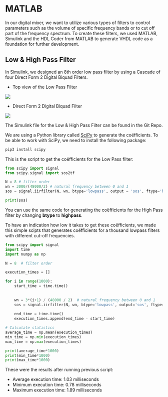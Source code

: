 # MATLAB

In our digital mixer, we want to utilize various types of filters to control parameters such as the volume of specific frequency bands or to cut off part of the frequency spectrum. To create these filters, we used MATLAB, Simulink and the HDL Coder from MATLAB to generate VHDL code as a foundation for further development.

## Low & High Pass Filter

In Simulink, we designed an 8th order low pass filter by using a Cascade of four Direct Form 2 Digital Biquad Filters.

* Top view of the Low Pass Filter
<img src="/img/low_pass_filter.png"/>

* Direct Form 2 Digital Biquad Filter
<img src="/img/low_pass_filter.png"/>

The Simulink file for the Low & High Pass Filter can be found in the Git Repo.

We are using a Python library called [SciPy](https://docs.scipy.org/doc/scipy/index.html) to generate the coëfficients. To be able to work with SciPy, we need to install the following package:
```bash
pip3 install scipy
```

This is the script to get the coëfficients for the Low Pass filter:
```python
from scipy import signal
from scipy.signal import sos2tf

N = 8 # filter order
wn = 3000/(48000/2) # natural frequency between 0 and 1
sos = signal.iirfilter(N, wn, btype='lowpass', output = 'sos', ftype='butter')

print(sos)
```
You can use the same code for generating the coëfficients for the High Pass filter by changing **btype** to **highpass**.

To have an indication how low it takes to get these coëfficients, we made this simple scipts that generates coëfficients for a thousand lowpass filters with different cut-off frequencies.

```python
from scipy import signal
import time
import numpy as np

N = 8  # filter order

execution_times = []

for i in range(1000):
    start_time = time.time()
    
    
    wn = 3*(i+1) / (48000 / 2)  # natural frequency between 0 and 1
    sos = signal.iirfilter(N, wn, btype='lowpass', output='sos', ftype='butter')
    
    end_time = time.time()
    execution_times.append(end_time - start_time)

# Calculate statistics
average_time = np.mean(execution_times)
min_time = np.min(execution_times)
max_time = np.max(execution_times)

print(average_time*1000)
print(min_time*1000)
print(max_time*1000)
```

These were the results after running previous script:
- Average execution time: 1.03 milliseconds
- Minimum execution time: 0.78 milliseconds
- Maximum execution time: 1.89 milliseconds
